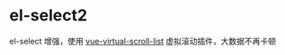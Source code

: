 # el-select2

el-select 增强，使用 [vue-virtual-scroll-list](https://github.com/tangbc/vue-virtual-scroll-list) 虚拟滚动插件，大数据不再卡顿
